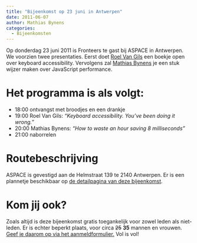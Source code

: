 ```yaml
---
title: "Bijeenkomst op 23 juni in Antwerpen"
date: 2011-06-07
author: Mathias Bynens
categories: 
  - Bijeenkomsten
---
```

Op donderdag 23 juni 2011 is Fronteers te gast bij ASPACE in Antwerpen. We voorzien twee presentaties. Eerst doet [Roel Van Gils](http://catchup.be/) een boekje open over keyboard accessibility. Vervolgens zal [Mathias Bynens](http://mathiasbynens.be/) je een stuk wijzer maken over JavaScript performance.

# Het programma is als volgt:

* 18:00 ontvangst met broodjes en een drankje
* 19:00 Roel Van Gils: _“Keyboard accessibility. You’ve been doing it wrong.”_
* 20:00 Mathias Bynens: _“How to waste an hour saving 8 milliseconds”_
* 21:00 naborrelen

# Routebeschrijving

ASPACE is gevestigd aan de Helmstraat 139 te 2140 Antwerpen. Er is een plannetje beschikbaar op [de detailpagina van deze bijeenkomst](/bijeenkomsten/2011/aspace).

# Kom jij ook?

Zoals altijd is deze bijeenkomst gratis toegankelijk voor zowel leden als niet-leden. Er is echter beperkt plaats, voor circa <strike>25</strike> **35** mannen en vrouwen. [Geef je daarom op via het aanmeldformulier.](/bijeenkomsten/2011/aspace#formulier-1) Vol is vol!
